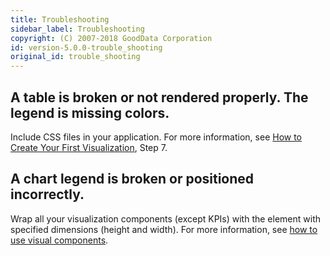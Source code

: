 ```yaml
---
title: Troubleshooting
sidebar_label: Troubleshooting
copyright: (C) 2007-2018 GoodData Corporation
id: version-5.0.0-trouble_shooting
original_id: trouble_shooting
---
```


## A table is broken or not rendered properly. The legend is missing colors.

Include CSS files in your application. For more information, see [How to Create Your First Visualization](02_start__no_boilerplate.md), Step 7.

## A chart legend is broken or positioned incorrectly. 

Wrap all your visualization components \(except KPIs\) with the element with specified dimensions \(height and width\). For more information, see [how to use visual components](start_with_visual_components.md).
